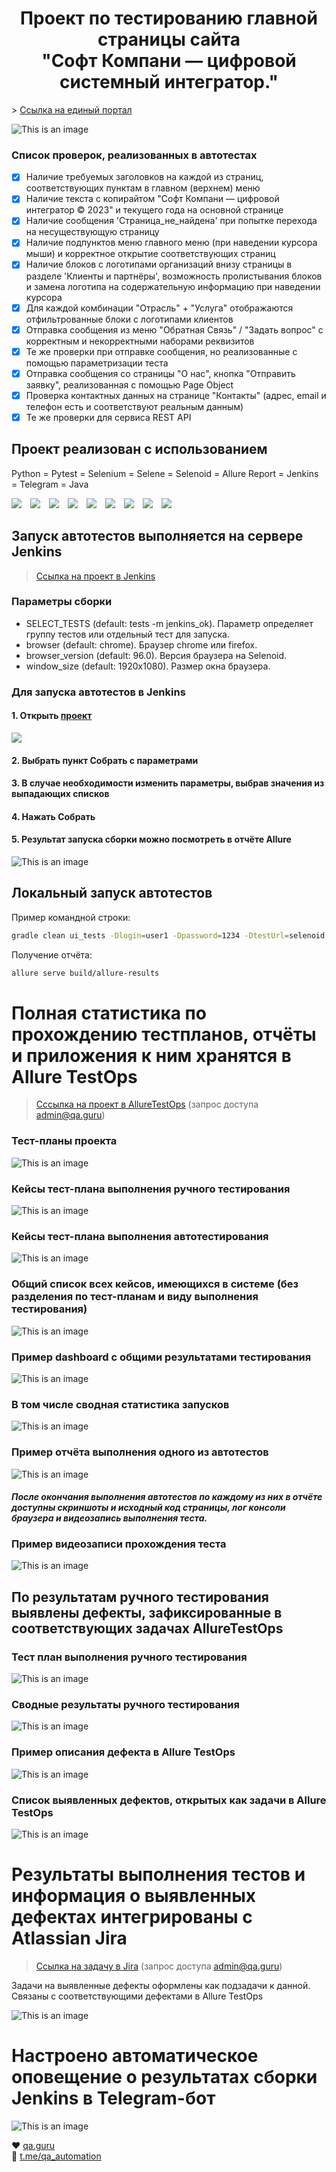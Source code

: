 <h1 align="center">Проект по тестированию главной страницы сайта<br>"Софт Компани — цифровой системный интегратор."</h1>
> <a target="_blank" href="https://softwarecom.ru/">Ссылка на единый портал</a>

![This is an image](/design/images/main_page.PNG)

### Список проверок, реализованных в автотестах
- [x] Наличие требуемых заголовков на каждой из страниц, соответствующих пунктам в главном (верхнем) меню
- [x] Наличие текста с копирайтом "Софт Компани — цифровой интегратор © 2023" и текущего года на основной странице
- [x] Наличие сообщения 'Страница_не_найдена' при попытке перехода на несуществующую страницу
- [x] Наличие подпунктов меню главного меню (при наведении курсора мыши) и корректное открытие соответствующих страниц
- [x] Наличие блоков с логотипами организаций внизу страницы в разделе 'Клиенты и партнёры', возможность пролистывания блоков и замена логотипа на содержательную информацию при наведении курсора 
- [x] Для каждой комбинации "Отрасль" + "Услуга" отображаются отфильтрованные блоки с логотипами клиентов
- [x] Отправка сообщения из меню "Обратная Связь" / "Задать вопрос" с корректным и некорректными наборами реквизитов
- [x] Те же проверки при отправке сообщения, но реализованные с помощью параметризации теста
- [x] Отправка сообщения со страницы "О нас", кнопка "Отправить заявку", реализованная с помощью Page Object
- [x] Проверка контактных данных на странице "Контакты" (адрес, email и телефон есть и соответствуют реальным данным)
- [x] Те же проверки для сервиса REST API

## Проект реализован с использованием
Python = Pytest = Selenium = Selene = Selenoid = Allure Report = Jenkins = Telegram = Java

![](/design/icons/Python.png)&emsp;![](/design/icons/Pytest.png)&emsp;![](/design/icons/Selenium.png)&emsp;![](/design/icons/Selene.png)&emsp;![](/design/icons/Selenoid.png)&emsp;![](/design/icons/Allure_Report.png)&emsp;![](/design/icons/Jenkins.png)&emsp;![](/design/icons/Telegram.png)&emsp;![](/design/icons/Java.png)


## Запуск автотестов выполняется на сервере Jenkins
> <a target="_blank" href="http://10.155.56.61:8888/job/Demo test softwarecom/">Ссылка на проект в Jenkins</a>


### Параметры сборки

* SELECT_TESTS (default: tests -m jenkins_ok). Параметр определяет группу тестов или отдельный тест для запуска.
* browser (default: chrome). Браузер chrome или firefox.
* browser_version (default: 96.0). Версия браузера на Selenoid.
* window_size (default: 1920x1080). Размер окна браузера.


### Для запуска автотестов в Jenkins
#### 1. Открыть <a target="_blank" href="http://10.155.56.61:8888/job/Demo test softwarecom/">проект</a>

![](/design/images/jenkins1.png)

#### 2. Выбрать пункт **Собрать с параметрами**
#### 3. В случае необходимости изменить параметры, выбрав значения из выпадающих списков
#### 4. Нажать **Собрать**
#### 5. Результат запуска сборки можно посмотреть в отчёте Allure

![This is an image](/design/images/jenkins2a.png)

## Локальный запуск автотестов
Пример командной строки:
```bash
gradle clean ui_tests -Dlogin=user1 -Dpassword=1234 -DtestUrl=selenoid.autotests.cloud/wd/hub/
```

Получение отчёта:
```bash
allure serve build/allure-results
```

# Полная статистика по прохождению тестпланов, отчёты и приложения к ним хранятся в Allure TestOps
> <a target="_blank" href="https://allure.autotests.cloud/project/804">Сссылка на проект в AllureTestOps</a> (запрос доступа admin@qa.guru)

### Тест-планы проекта
![This is an image](/design/images/testplans.png)
### Кейсы тест-плана выполнения ручного тестирования
![This is an image](/design/images/manual.png)
### Кейсы тест-плана выполнения автотестирования
![This is an image](/design/images/auto.png)
### Общий список всех кейсов, имеющихся в системе (без разделения по тест-планам и виду выполнения тестирования)
![This is an image](/design/images/testcases.png)
### Пример dashboard с общими результатами тестирования
![This is an image](/design/images/dashboard_all.png)
### В том числе сводная статистика запусков
![This is an image](/design/images/dashboard_all2.png)

### Пример отчёта выполнения одного из автотестов
![This is an image](/design/images/onecasereport.png)
#### *После окончания выполнения автотестов по каждому из них в отчёте доступны скриншоты и исходный код страницы, лог консоли браузера и видеозапись выполнения теста.*

### Пример видеозаписи прохождения теста
![This is an image](/design/images/Video.gif)


## По результатам ручного тестирования выявлены дефекты, зафиксированные в соответствующих задачах AllureTestOps
### Тест план выполнения ручного тестирования
![This is an image](/design/images/testplan2.png)
### Сводные результаты ручного тестирования
![This is an image](/design/images/failedresult.png)
### Пример описания дефекта в Allure TestOps
![This is an image](/design/images/testops2.png)
### Список выявленных дефектов, открытых как задачи в Allure TestOps
![This is an image](design/images/defects.png)

# Результаты выполнения тестов и информация о выявленных дефектах интегрированы с Atlassian Jira
> <a target="_blank" href="https://jira.autotests.cloud/browse/HOMEWORK-286">Ссылка на задачу в Jira</a> (запрос доступа admin@qa.guru)

Задачи на выявленные дефекты оформлены как подзадачи к данной. Связаны с соответствующими дефектами в Allure TestOps

![This is an image](/design/images/jira_n.png)

# Настроено автоматическое оповещение о результатах сборки Jenkins в Telegram-бот
![This is an image](/design/images/bot.png)


:heart: <a target="_blank" href="https://qa.guru">qa.guru</a><br/>
:blue_heart: <a target="_blank" href="https://t.me/qa_automation">t.me/qa_automation</a>
